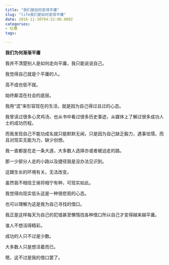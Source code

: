```yaml
---
title: "我们是如何变得平庸"
slug: "life我们是如何变得平庸"
date: 2016-11-30T04:52:00.000Z
categories:
- 吐槽
tags:

---
```


**我们为何渐渐平庸** 

我并不清楚别人是如何走向平庸，我只能说说自己。 

我觉得自己就是个平庸的人。

高不成也低不就。

始终厮混在社会的底层。 

我用“混”来形容现在的生活，就是因为自己得过且过的心态。

我曾读过很多心灵鸡汤，也从书中看过很多历史事迹，从媒体上了解过很多成功人士的成功历程。 

而我发现自己不能功成名就只能默默无闻，只是因为自己缺乏毅力，遇事怯懦，而且对现实无能为力，缺少创想。 

我一直都是在走一条大道，大多数人选择亦或者被迫走的路。 

那一少部分人走的小路以及捷径我是没办法见识到。

这跟生长的环境有关。无法改变。

虽然我不相信王侯将相宁有种，可现实如此。 

我觉得向现实低头这是一种很悲观的心态。

也可以理解为这是我为自己寻找的借口。 

我正是这样每天为自己的犯错甚至懒惰找各种借口所以自己才变得越来越平庸。 

谁人不想活得精彩。

成功的人只不过是少数。 

大多数人只是想活着而已。 

嗯，这不过是我的借口罢了。
